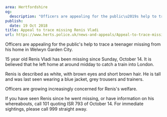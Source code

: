 ```yaml
area: Hertfordshire
og:
  description: "Officers are appealing for the public\u2019s help to trace a teenager missing from his home in Welwyn Garden City."
publish:
  date: 19 Oct 2018
title: Appeal to trace missing Renis Vladi
url: https://www.herts.police.uk/news-and-appeals/Appeal-to-trace-missing-Renis-Vladi-1956MD
```

Officers are appealing for the public's help to trace a teenager missing from his home in Welwyn Garden City.

15 year old Renis Vladi has been missing since Sunday, October 14. It is believed that he left home at around midday to catch a train into London.

Renis is described as white, with brown eyes and short brown hair. He is tall and was last seen wearing a blue jacket, grey trousers and trainers.

Officers are growing increasingly concerned for Renis's welfare.

If you have seen Renis since he went missing, or have information on his whereabouts, call 101 quoting ISR 793 of October 14. For immediate sightings, please call 999 straight away.
